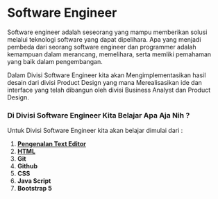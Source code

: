 # Software Engineer

Software engineer adalah seseorang yang mampu memberikan solusi melalui teknologi software yang dapat dipelihara. Apa yang menjadi pembeda dari seorang software engineer dan programmer adalah kemampuan dalam merancang, memelihara, serta memliki pemahaman yang baik dalam pengembangan.

Dalam Divisi Software Engineer kita akan Mengimplementasikan hasil desain dari divisi Product Design yang mana Merealisasikan ide dan interface yang telah dibangun oleh divisi Business Analyst dan Product Design.

### Di Divisi Software Engineer Kita Belajar Apa Aja Nih ?
Untuk Divisi Software Engineer kita akan belajar dimulai dari :

1. [**Pengenalan Text Editor**](text-editor/pengenalan-text-editor.md)
2. [**HTML**](html/pengenalan-html.md)
3. **Git**
4. **Github**
5. **CSS**
6. **Java Script**
6. **Bootstrap 5**




